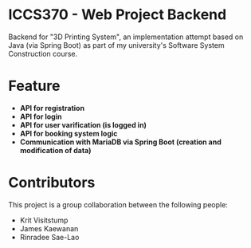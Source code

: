 # ICCS370 - Web Project Backend
Backend for "3D Printing System", an implementation attempt based on Java (via Spring Boot) as part of my university's Software System Construction course.

# Feature

* __API for registration__
* __API for login__    
* __API for user varification (is logged in)__
* __API for booking system logic__
* __Communication with MariaDB via Spring Boot (creation and modification of data)__

# Contributors
This project is a group collaboration between the following people:
* Krit Visitstump
* James Kaewanan
* Rinradee Sae-Lao
